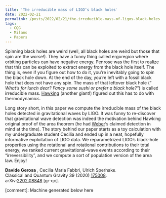 ```yaml
---
title: 'The irreducible mass of LIGO’s black holes'
date: 2022-02-21
permalink: /posts/2022/02/21/the-irreducible-mass-of-ligos-black-holes
tags:
  - CQG
  - Milano
  - Papers
---
```


Spinning black holes are weird (well, all black holes are weird but those that spin are the worse!). They have a funny thing called ergoregion where orbiting particles can have negative energy. Penrose was the first to realize that this can be exploited to extract energy from the black hole itself. The thing is, even if you figure out how to do it, you’re inevitably going to spin the black hole down. At the end of the day, you’re left with a fossil black hole that does not have any spin. The mass of that leftover black hole (“ _What’s for lunch dear? Fancy some sushi or prefer a black hole?”_) is called irreducible mass. [Hawking](<https://en.wikipedia.org/wiki/Stephen_Hawking>) (another giant!) figured out this has to do with thermodynamics. 

Long story short, in this paper we compute the irreducible mass of the black holes detected in gravitational waves by LIGO. It was funny to re-discover that gravitational wave detection was indeed the motivation behind Hawking original proof of the area theorem (he had [Weber](<https://en.wikipedia.org/wiki/Joseph_Weber>)‘s claimed detection in mind at the time). The story behind our paper starts as a toy calculation with my undergraduate student Cecilia and ended up in a neat, hopefully informative exploitation of LIGO data. We reparametrized LIGO’s black-hole properties using the rotational and rotational contributions to their total energy, we ranked current gravitational-wave events according to their “irreversibility”, and we compute a sort of population version of the area law. Enjoy!

**Davide Gerosa** , Cecilia Maria Fabbri, Ulrich Sperhake.  
Classical and Quantum Gravity 39 (2020) [175008](<https://iopscience.iop.org/article/10.1088/1361-6382/ac8332>).  
arXiv:[2202.08848](<https://arxiv.org/abs/2202.08848>) [gr-qc].

[comment]: Machine generated below here
